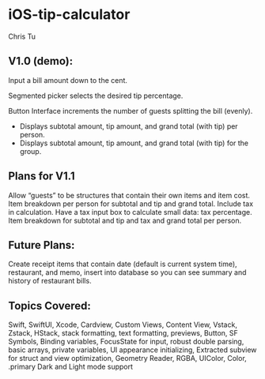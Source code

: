 iOS-tip-calculator
==================

Chris Tu

V1.0 (demo): 
------------

Input a bill amount down to the cent.

Segmented picker selects the desired tip percentage.

Button Interface increments the number of guests splitting the bill (evenly).

- Displays subtotal amount, tip amount, and grand total (with tip) per person.
- Displays subtotal amount, tip amount, and grand total (with tip) for the group.

Plans for V1.1
--------------

Allow “guests” to be structures that contain their own items and item cost. 
Item breakdown per person for subtotal and tip and grand total. 
Include tax in calculation. 
Have a tax input box to calculate small data: tax percentage. 
Item breakdown for subtotal and tip and tax and grand total per person. 

Future Plans:
-------------

Create receipt items that contain date (default is current system time), restaurant, and memo, insert into database so you can see summary and history of restaurant bills.

Topics Covered:
----------------
Swift, SwiftUI, Xcode, Cardview, Custom Views, Content View, Vstack, Zstack, HStack, stack formatting, text formatting, previews, Button, SF Symbols, Binding variables, FocusState for input, robust double parsing, basic arrays, private variables, UI appearance initializing, Extracted subview for struct and view optimization, Geometry Reader, RGBA, UIColor, Color, .primary Dark and Light mode support

